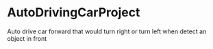 # AutoDrivingCarProject
Auto drive car forward that would turn right or turn left when detect an object in front

